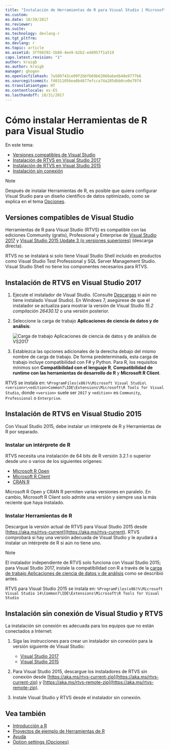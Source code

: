 ```yaml
---
title: "Instalación de Herramientas de R para Visual Studio | Microsoft Docs"
ms.custom: 
ms.date: 10/20/2017
ms.reviewer: 
ms.suite: 
ms.technology: devlang-r
ms.tgt_pltfrm: 
ms.devlang: r
ms.topic: article
ms.assetid: 3ff60292-1b88-4ee9-b2b2-edd957f1a519
caps.latest.revision: "1"
author: kraigb
ms.author: kraigb
manager: ghogen
ms.openlocfilehash: 7a509743ce09f2bbfb69b62060abedb48e9777b6
ms.sourcegitcommit: f40311056ea0b4677efcca74a285dbb0ce0e7974
ms.translationtype: HT
ms.contentlocale: es-ES
ms.lasthandoff: 10/31/2017
---
```

# <a name="how-to-install-r-tools-for-visual-studio"></a>Cómo instalar Herramientas de R para Visual Studio

En este tema:

- [Versiones compatibles de Visual Studio](#supported-versions-of-visual-studio)
- [Instalación de RTVS en Visual Studio 2017](#installing-rtvs-in-visual-studio-2017)
- [Instalación de RTVS en Visual Studio 2015](#installing-rtvs-in-visual-studio-2015)
- [Instalación sin conexión](#offline-installation-of-visual-studio-and-rtvs)

> [!Note]
> Después de instalar Herramientas de R, es posible que quiera configurar Visual Studio para un diseño científico de datos optimizado, como se explica en el tema [Opciones](options.md).

## <a name="supported-versions-of-visual-studio"></a>Versiones compatibles de Visual Studio

Herramientas de R para Visual Studio (RTVS) es compatible con las ediciones Community (gratis), Professional y Enterprise de [Visual Studio 2017](https://www.visualstudio.com/downloads/) y [Visual Studio 2015 Update 3 (o versiones superiores)](http://go.microsoft.com/fwlink/?LinkId=691129) (descarga directa). 

RTVS no se instalará si solo tiene Visual Studio Shell incluido en productos como Visual Studio Test Professional y SQL Server Management Studio. Visual Studio Shell no tiene los componentes necesarios para RTVS.


## <a name="installing-rtvs-in-visual-studio-2017"></a>Instalación de RTVS en Visual Studio 2017

1. Ejecute el instalador de Visual Studio. (Consulte [Descargas](https://www.visualstudio.com/downloads/) si aún no tiene instalado Visual Studio). En Windows 7, asegúrese de que el instalador se actualiza para mostrar la versión de Visual Studio *15.2 compilación 26430.12* o una versión posterior.

2. Seleccione la carga de trabajo **Aplicaciones de ciencia de datos y de análisis**:

    ![Carga de trabajo Aplicaciones de ciencia de datos y de análisis de VS2017](media/installation-data-science-workload.png)

3. Establezca las opciones adicionales de la derecha debajo del mismo nombre de carga de trabajo. De forma predeterminada, esta carga de trabajo incluye compatibilidad con F# y Python. Para R, los requisitos mínimos son **Compatibilidad con el lenguaje R**, **Compatibilidad de runtime con las herramientas de desarrollo de R** y **Microsoft R Client**.

RTVS se instala en: `%ProgramFiles(x86)%\Microsoft Visual Studio\<version>\<edition>Common7\IDE\Extensions\Microsoft\R Tools for Visual Studio`, donde `<version>` suele ser `2017` y `<edition>` es `Community`, `Professional` o `Enterprise`.

## <a name="installing-rtvs-in-visual-studio-2015"></a>Instalación de RTVS en Visual Studio 2015

Con Visual Studio 2015, debe instalar un intérprete de R y Herramientas de R por separado.

### <a name="install-an-r-interpreter"></a>Instalar un intérprete de R

RTVS necesita una instalación de 64 bits de R versión 3.2.1 o superior desde uno o varios de los siguientes orígenes:

* [Microsoft R Open](https://mran.microsoft.com/download/)
* [Microsoft R Client](https://msdn.microsoft.com/microsoft-r/r-client-get-started)
* [CRAN R](https://cran.r-project.org/bin/windows/base/)

Microsoft R Open y CRAN R permiten varias versiones en paralelo. En cambio, Microsoft R Client solo admite una versión y siempre usa la más reciente que haya instalado.

### <a name="install-the-r-tools"></a>Instalar Herramientas de R

Descargue la versión actual de RTVS para Visual Studio 2015 desde [https://aka.ms/rtvs-current](https://aka.ms/rtvs-current). RTVS comprobará si hay una versión adecuada de Visual Studio y le ayudará a instalar un intérprete de R si aún no tiene uno.

> [!Note]
> El instalador independiente de RTVS solo funciona con Visual Studio 2015; para Visual Studio 2017, instale la compatibilidad con R a través de la [carga de trabajo Aplicaciones de ciencia de datos y de análisis](#installing-rtvs-in-visual-studio-2017) como se describió antes.

RTVS para Visual Studio 2015 se instala en: `%ProgramFiles(x86)%\Microsoft Visual Studio 14\Common7\IDE\Extensions\Microsoft\R Tools for Visual Studio`

## <a name="offline-installation-of-visual-studio-and-rtvs"></a>Instalación sin conexión de Visual Studio y RTVS

La instalación sin conexión es adecuada para los equipos que no están conectados a Internet:

1. Siga las instrucciones para crear un instalador sin conexión para la versión siguiente de Visual Studio: 

    - [Visual Studio 2017](../install/create-an-offline-installation-of-visual-studio.md)
    - [Visual Studio 2015](https://msdn.microsoft.com/library/mt706497.aspx)

1. Para Visual Studio 2015, descargue los instaladores de RTVS sin conexión desde [https://aka.ms/rtvs-current-zip](https://aka.ms/rtvs-current-zip) y [https://aka.ms/rtvs-remote-zip](https://aka.ms/rtvs-remote-zip). 

1. Instale Visual Studio y RTVS desde el instalador sin conexión.

## <a name="see-also"></a>Vea también

- [Introducción a R](getting-started-with-r.md)
- [Proyectos de ejemplo de Herramientas de R](getting-started-samples.md)
- [Ayuda](getting-started-help.md)
- [Option settings (Opciones)](options.md)
